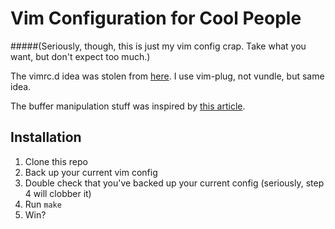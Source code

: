 Vim Configuration for Cool People
=================================
#####(Seriously, though, this is just my vim config crap. Take what you want, but don't expect too much.)

The vimrc.d idea was stolen from [here](https://github.com/mengbo/splite.vim).
I use vim-plug, not vundle, but same idea.

The buffer manipulation stuff was inspired by
[this article](http://joshldavis.com/2014/04/05/vim-tab-madness-buffers-vs-tabs/).

Installation
------------

1. Clone this repo
2. Back up your current vim config
3. Double check that you've backed up your current config (seriously, step 4
   will clobber it)
4. Run `make`
6. Win?
